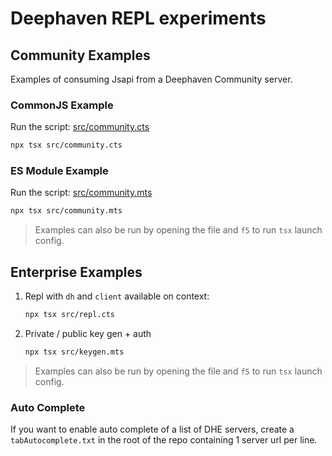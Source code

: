 # Deephaven REPL experiments

## Community Examples

Examples of consuming Jsapi from a Deephaven Community server.

### CommonJS Example

Run the script: [src/community.cts](src/community.cts)

```sh
npx tsx src/community.cts
```

### ES Module Example

Run the script: [src/community.mts](src/community.mts)

```sh
npx tsx src/community.mts
```

> Examples can also be run by opening the file and `f5` to run `tsx` launch config.

## Enterprise Examples

1. Repl with `dh` and `client` available on context:

   ```sh
   npx tsx src/repl.cts
   ```

1. Private / public key gen + auth

   ```sh
   npx tsx src/keygen.mts
   ```

> Examples can also be run by opening the file and `f5` to run `tsx` launch config.

### Auto Complete

If you want to enable auto complete of a list of DHE servers, create a `tabAutocomplete.txt` in the root of the repo containing 1 server url per line.
